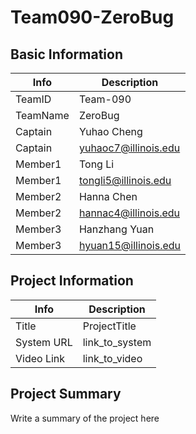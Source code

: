 # Team090-ZeroBug

## Basic Information

|   Info      |        Description     |
| ----------- | ---------------------- |
| TeamID      |        Team-090        |
| TeamName    |         ZeroBug        |
| Captain     |       Yuhao Cheng      |
| Captain     |  yuhaoc7@illinois.edu  |
| Member1     |        Tong Li         |
| Member1     |   tongli5@illinois.edu  |
| Member2     |     Hanna Chen     |
| Member2     |  hannac4@illinois.edu |
| Member3     |             Hanzhang Yuan           |
| Member3     |          hyuan15@illinois.edu              |

## Project Information

|   Info      |        Description     |
| ----------- | ---------------------- |
|  Title      |       ProjectTitle     |
| System URL  |      link_to_system    |
| Video Link  |      link_to_video     |

## Project Summary

Write a summary of the project here